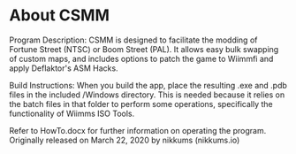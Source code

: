 # About CSMM
Program Description:
CSMM is designed to facilitate the modding of Fortune Street (NTSC) or Boom Street (PAL). It allows easy bulk 
swapping of custom maps, and includes options to patch the game to Wiimmfi and apply Deflaktor's ASM Hacks.

Build Instructions:
When you build the app, place the resulting .exe and .pdb files in the included /Windows directory. 
This is needed because it relies on the batch files in that folder to perform some operations, specifically 
the functionality of Wiimms ISO Tools.

Refer to HowTo.docx for further information on operating the program.
Originally released on March 22, 2020 by nikkums (nikkums.io)
